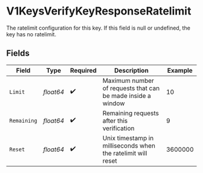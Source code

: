 # V1KeysVerifyKeyResponseRatelimit

The ratelimit configuration for this key. If this field is null or undefined, the key has no ratelimit.


## Fields

| Field                                                        | Type                                                         | Required                                                     | Description                                                  | Example                                                      |
| ------------------------------------------------------------ | ------------------------------------------------------------ | ------------------------------------------------------------ | ------------------------------------------------------------ | ------------------------------------------------------------ |
| `Limit`                                                      | *float64*                                                    | :heavy_check_mark:                                           | Maximum number of requests that can be made inside a window  | 10                                                           |
| `Remaining`                                                  | *float64*                                                    | :heavy_check_mark:                                           | Remaining requests after this verification                   | 9                                                            |
| `Reset`                                                      | *float64*                                                    | :heavy_check_mark:                                           | Unix timestamp in milliseconds when the ratelimit will reset | 3600000                                                      |